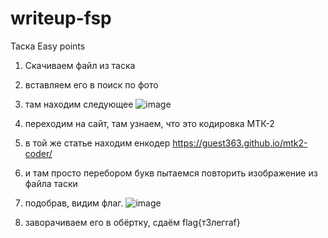 # writeup-fsp

Таска Easy points

1. Скачиваем файл из таска
2. вставляем его в поиск по фото
3. там находим следующее
![image](https://github.com/user-attachments/assets/0958b1fd-5b6e-4530-8424-73d029f01625)
4. переходим на сайт, там узнаем, что это кодировка МТК-2
5. в той же статье находим енкодер https://guest363.github.io/mtk2-coder/
6. и там просто перебором букв пытаемся повторить изображение из файла таски
 
7. подобрав, видим флаг.
 ![image](https://github.com/user-attachments/assets/f6449e7a-ef90-423b-921a-3e577bae04ac)
8. заворачиваем его в обёртку, сдаём
flag{т3лeгrаf}
